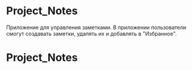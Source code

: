 # Project_Notes
Приложение для управления заметками. В приложении пользователи смогут создавать заметки, удалять их и добавлять в "Избранное".
# Project_Notes